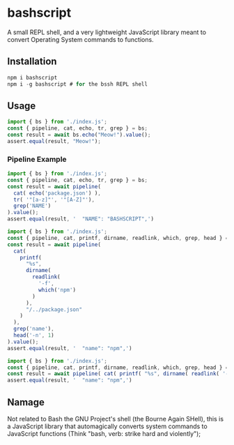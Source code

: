 # bashscript
A small REPL shell, and a very lightweight JavaScript library meant to convert Operating System commands to functions.

## Installation

```JavaScript
npm i bashscript
npm i -g bashscript # for the bssh REPL shell
```

## Usage

```JavaScript
import { bs } from './index.js';
const { pipeline, cat, echo, tr, grep } = bs;
const result = await bs.echo("Meow!").value();
assert.equal(result, "Meow!");
```

### Pipeline Example

```JavaScript
import { bs } from './index.js';
const { pipeline, cat, echo, tr, grep } = bs;
const result = await pipeline(
  cat( echo('package.json') ),
  tr( '"[a-z]"', '"[A-Z]"'),
  grep('NAME')
).value();
assert.equal(result, '  "NAME": "BASHSCRIPT",')
```

```JavaScript
import { bs } from './index.js';
const { pipeline, cat, printf, dirname, readlink, which, grep, head } = bs;
const result = await pipeline(
  cat(
    printf(
      "%s",
      dirname(
        readlink(
          '-f',
          which('npm')
        )
      ),
      "/../package.json"
    )
  ),
  grep('name'),
  head('-n', 1)
).value();
assert.equal(result, '  "name": "npm",')
```

```JavaScript
import { bs } from './index.js';
const { pipeline, cat, printf, dirname, readlink, which, grep, head } = bs;
const result = await pipeline( cat( printf( "%s", dirname( readlink( '-f', which('npm') ) ), "/../package.json" ) ), grep('name'), head('-n', 1) ).value();
assert.equal(result, '  "name": "npm",')
```

## Namage
Not related to Bash the GNU Project's shell (the Bourne Again SHell), this is a JavaScript library that automagically converts system commands to JavaScript functions (Think "bash, verb: strike hard and violently");
